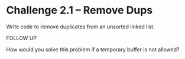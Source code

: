 # Challenge 2.1 – Remove Dups

Write code to remove duplicates from an unsorted linked list.

FOLLOW UP

How would you solve this problem if a temporary buffer is not allowed?